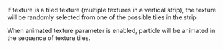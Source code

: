 If texture is a tiled texture (multiple textures in a vertical strip),
the texture will be randomly selected from one of the possible tiles in the strip.

When animated texture parameter is enabled, particle will be animated
in the sequence of texture tiles.